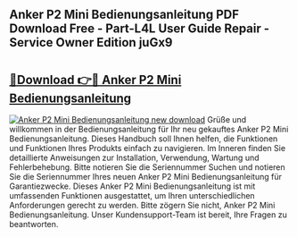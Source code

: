 ## Anker P2 Mini Bedienungsanleitung PDF Download Free - Part-L4L User Guide Repair - Service Owner Edition juGx9

# <h2><a href="http://df2ivr.blite.top/?on=Anker+P2+Mini+Bedienungsanleitung">🔗Download 👉🔴 Anker P2 Mini Bedienungsanleitung</a></h2>

[![Anker P2 Mini Bedienungsanleitung new download](https://i.imgur.com/lujVjoI.png)](http://df2ivr.blite.top/?on=Anker+P2+Mini+Bedienungsanleitung)
Grüße und willkommen in der Bedienungsanleitung für Ihr neu gekauftes Anker P2 Mini Bedienungsanleitung. Dieses Handbuch soll Ihnen helfen, die Funktionen und Funktionen Ihres Produkts einfach zu navigieren. Im Inneren finden Sie detaillierte Anweisungen zur Installation, Verwendung, Wartung und Fehlerbehebung. Bitte notieren Sie die Seriennummer Suchen und notieren Sie die Seriennummer Ihres neuen Anker P2 Mini Bedienungsanleitung für Garantiezwecke. Dieses Anker P2 Mini Bedienungsanleitung ist mit umfassenden Funktionen ausgestattet, um Ihren unterschiedlichen Anforderungen gerecht zu werden. Bitte zögern Sie nicht, Anker P2 Mini Bedienungsanleitung. Unser Kundensupport-Team ist bereit, Ihre Fragen zu beantworten.
